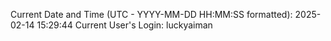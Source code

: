 Current Date and Time (UTC - YYYY-MM-DD HH:MM:SS formatted): 2025-02-14 15:29:44
Current User's Login: luckyaiman

